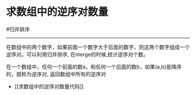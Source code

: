 # 求数组中的逆序对数量

#归并排序 

---

在数组中的两个数字，如果前面一个数字大于后面的数字，则这两个数字组成一个逆序对。可以利用归并排序, 在merge的时候,统计逆序对个数。

在一个数组中，任何一个前面的数a，和任何一个后面的数b，如果(a,b)是降序的，就称为逆序对, 返回数组中所有的逆序对

- [[求数组中的逆序对数量代码]]